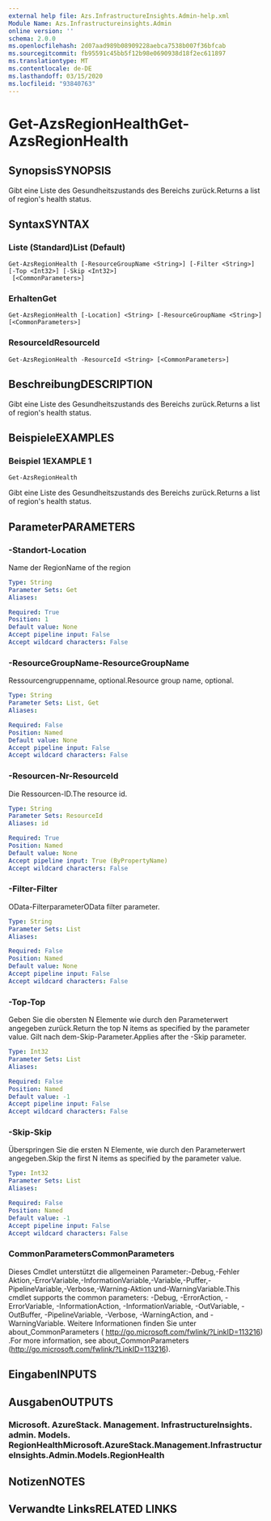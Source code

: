 ```yaml
---
external help file: Azs.InfrastructureInsights.Admin-help.xml
Module Name: Azs.Infrastructureinsights.Admin
online version: ''
schema: 2.0.0
ms.openlocfilehash: 2d07aad989b08909228aebca7538b007f36bfcab
ms.sourcegitcommit: fb95591c45bb5f12b98e0690938d18f2ec611897
ms.translationtype: MT
ms.contentlocale: de-DE
ms.lasthandoff: 03/15/2020
ms.locfileid: "93840763"
---
```

# <span data-ttu-id="6b1f2-101">Get-AzsRegionHealth</span><span class="sxs-lookup"><span data-stu-id="6b1f2-101">Get-AzsRegionHealth</span></span>

## <span data-ttu-id="6b1f2-102">Synopsis</span><span class="sxs-lookup"><span data-stu-id="6b1f2-102">SYNOPSIS</span></span>
<span data-ttu-id="6b1f2-103">Gibt eine Liste des Gesundheitszustands des Bereichs zurück.</span><span class="sxs-lookup"><span data-stu-id="6b1f2-103">Returns a list of region's health status.</span></span>

## <span data-ttu-id="6b1f2-104">Syntax</span><span class="sxs-lookup"><span data-stu-id="6b1f2-104">SYNTAX</span></span>

### <span data-ttu-id="6b1f2-105">Liste (Standard)</span><span class="sxs-lookup"><span data-stu-id="6b1f2-105">List (Default)</span></span>
```
Get-AzsRegionHealth [-ResourceGroupName <String>] [-Filter <String>] [-Top <Int32>] [-Skip <Int32>]
 [<CommonParameters>]
```

### <span data-ttu-id="6b1f2-106">Erhalten</span><span class="sxs-lookup"><span data-stu-id="6b1f2-106">Get</span></span>
```
Get-AzsRegionHealth [-Location] <String> [-ResourceGroupName <String>] [<CommonParameters>]
```

### <span data-ttu-id="6b1f2-107">ResourceId</span><span class="sxs-lookup"><span data-stu-id="6b1f2-107">ResourceId</span></span>
```
Get-AzsRegionHealth -ResourceId <String> [<CommonParameters>]
```

## <span data-ttu-id="6b1f2-108">Beschreibung</span><span class="sxs-lookup"><span data-stu-id="6b1f2-108">DESCRIPTION</span></span>
<span data-ttu-id="6b1f2-109">Gibt eine Liste des Gesundheitszustands des Bereichs zurück.</span><span class="sxs-lookup"><span data-stu-id="6b1f2-109">Returns a list of region's health status.</span></span>

## <span data-ttu-id="6b1f2-110">Beispiele</span><span class="sxs-lookup"><span data-stu-id="6b1f2-110">EXAMPLES</span></span>

### <span data-ttu-id="6b1f2-111">Beispiel 1</span><span class="sxs-lookup"><span data-stu-id="6b1f2-111">EXAMPLE 1</span></span>
```
Get-AzsRegionHealth
```

<span data-ttu-id="6b1f2-112">Gibt eine Liste des Gesundheitszustands des Bereichs zurück.</span><span class="sxs-lookup"><span data-stu-id="6b1f2-112">Returns a list of region's health status.</span></span>

## <span data-ttu-id="6b1f2-113">Parameter</span><span class="sxs-lookup"><span data-stu-id="6b1f2-113">PARAMETERS</span></span>

### <span data-ttu-id="6b1f2-114">-Standort</span><span class="sxs-lookup"><span data-stu-id="6b1f2-114">-Location</span></span>
<span data-ttu-id="6b1f2-115">Name der Region</span><span class="sxs-lookup"><span data-stu-id="6b1f2-115">Name of the region</span></span>

```yaml
Type: String
Parameter Sets: Get
Aliases:

Required: True
Position: 1
Default value: None
Accept pipeline input: False
Accept wildcard characters: False
```

### <span data-ttu-id="6b1f2-116">-ResourceGroupName</span><span class="sxs-lookup"><span data-stu-id="6b1f2-116">-ResourceGroupName</span></span>
<span data-ttu-id="6b1f2-117">Ressourcengruppenname, optional.</span><span class="sxs-lookup"><span data-stu-id="6b1f2-117">Resource group name, optional.</span></span>

```yaml
Type: String
Parameter Sets: List, Get
Aliases:

Required: False
Position: Named
Default value: None
Accept pipeline input: False
Accept wildcard characters: False
```

### <span data-ttu-id="6b1f2-118">-Resourcen-Nr</span><span class="sxs-lookup"><span data-stu-id="6b1f2-118">-ResourceId</span></span>
<span data-ttu-id="6b1f2-119">Die Ressourcen-ID.</span><span class="sxs-lookup"><span data-stu-id="6b1f2-119">The resource id.</span></span>

```yaml
Type: String
Parameter Sets: ResourceId
Aliases: id

Required: True
Position: Named
Default value: None
Accept pipeline input: True (ByPropertyName)
Accept wildcard characters: False
```

### <span data-ttu-id="6b1f2-120">-Filter</span><span class="sxs-lookup"><span data-stu-id="6b1f2-120">-Filter</span></span>
<span data-ttu-id="6b1f2-121">OData-Filterparameter</span><span class="sxs-lookup"><span data-stu-id="6b1f2-121">OData filter parameter.</span></span>

```yaml
Type: String
Parameter Sets: List
Aliases:

Required: False
Position: Named
Default value: None
Accept pipeline input: False
Accept wildcard characters: False
```

### <span data-ttu-id="6b1f2-122">-Top</span><span class="sxs-lookup"><span data-stu-id="6b1f2-122">-Top</span></span>
<span data-ttu-id="6b1f2-123">Geben Sie die obersten N Elemente wie durch den Parameterwert angegeben zurück.</span><span class="sxs-lookup"><span data-stu-id="6b1f2-123">Return the top N items as specified by the parameter value.</span></span>
<span data-ttu-id="6b1f2-124">Gilt nach dem-Skip-Parameter.</span><span class="sxs-lookup"><span data-stu-id="6b1f2-124">Applies after the -Skip parameter.</span></span>

```yaml
Type: Int32
Parameter Sets: List
Aliases:

Required: False
Position: Named
Default value: -1
Accept pipeline input: False
Accept wildcard characters: False
```

### <span data-ttu-id="6b1f2-125">-Skip</span><span class="sxs-lookup"><span data-stu-id="6b1f2-125">-Skip</span></span>
<span data-ttu-id="6b1f2-126">Überspringen Sie die ersten N Elemente, wie durch den Parameterwert angegeben.</span><span class="sxs-lookup"><span data-stu-id="6b1f2-126">Skip the first N items as specified by the parameter value.</span></span>

```yaml
Type: Int32
Parameter Sets: List
Aliases:

Required: False
Position: Named
Default value: -1
Accept pipeline input: False
Accept wildcard characters: False
```

### <span data-ttu-id="6b1f2-127">CommonParameters</span><span class="sxs-lookup"><span data-stu-id="6b1f2-127">CommonParameters</span></span>
<span data-ttu-id="6b1f2-128">Dieses Cmdlet unterstützt die allgemeinen Parameter:-Debug,-Fehler Aktion,-ErrorVariable,-InformationVariable,-Variable,-Puffer,-PipelineVariable,-Verbose,-Warning-Aktion und-WarningVariable.</span><span class="sxs-lookup"><span data-stu-id="6b1f2-128">This cmdlet supports the common parameters: -Debug, -ErrorAction, -ErrorVariable, -InformationAction, -InformationVariable, -OutVariable, -OutBuffer, -PipelineVariable, -Verbose, -WarningAction, and -WarningVariable.</span></span> <span data-ttu-id="6b1f2-129">Weitere Informationen finden Sie unter about_CommonParameters ( http://go.microsoft.com/fwlink/?LinkID=113216) .</span><span class="sxs-lookup"><span data-stu-id="6b1f2-129">For more information, see about_CommonParameters (http://go.microsoft.com/fwlink/?LinkID=113216).</span></span>

## <span data-ttu-id="6b1f2-130">Eingaben</span><span class="sxs-lookup"><span data-stu-id="6b1f2-130">INPUTS</span></span>

## <span data-ttu-id="6b1f2-131">Ausgaben</span><span class="sxs-lookup"><span data-stu-id="6b1f2-131">OUTPUTS</span></span>

### <span data-ttu-id="6b1f2-132">Microsoft. AzureStack. Management. InfrastructureInsights. admin. Models. RegionHealth</span><span class="sxs-lookup"><span data-stu-id="6b1f2-132">Microsoft.AzureStack.Management.InfrastructureInsights.Admin.Models.RegionHealth</span></span>

## <span data-ttu-id="6b1f2-133">Notizen</span><span class="sxs-lookup"><span data-stu-id="6b1f2-133">NOTES</span></span>

## <span data-ttu-id="6b1f2-134">Verwandte Links</span><span class="sxs-lookup"><span data-stu-id="6b1f2-134">RELATED LINKS</span></span>

